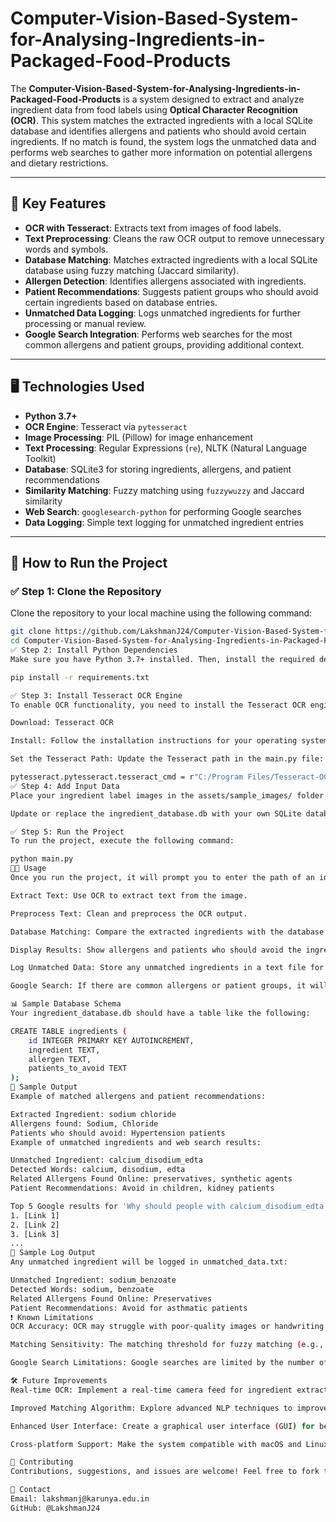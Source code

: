 # Computer-Vision-Based-System-for-Analysing-Ingredients-in-Packaged-Food-Products

The **Computer-Vision-Based-System-for-Analysing-Ingredients-in-Packaged-Food-Products** is a system designed to extract and analyze ingredient data from food labels using **Optical Character Recognition (OCR)**. This system matches the extracted ingredients with a local SQLite database and identifies allergens and patients who should avoid certain ingredients. If no match is found, the system logs the unmatched data and performs web searches to gather more information on potential allergens and dietary restrictions.

---

## 📌 Key Features

- **OCR with Tesseract**: Extracts text from images of food labels.
- **Text Preprocessing**: Cleans the raw OCR output to remove unnecessary words and symbols.
- **Database Matching**: Matches extracted ingredients with a local SQLite database using fuzzy matching (Jaccard similarity).
- **Allergen Detection**: Identifies allergens associated with ingredients.
- **Patient Recommendations**: Suggests patient groups who should avoid certain ingredients based on database entries.
- **Unmatched Data Logging**: Logs unmatched ingredients for further processing or manual review.
- **Google Search Integration**: Performs web searches for the most common allergens and patient groups, providing additional context.

---

## 🖥️ Technologies Used

- **Python 3.7+**
- **OCR Engine**: Tesseract via `pytesseract`
- **Image Processing**: PIL (Pillow) for image enhancement
- **Text Processing**: Regular Expressions (`re`), NLTK (Natural Language Toolkit)
- **Database**: SQLite3 for storing ingredients, allergens, and patient recommendations
- **Similarity Matching**: Fuzzy matching using `fuzzywuzzy` and Jaccard similarity
- **Web Search**: `googlesearch-python` for performing Google searches
- **Data Logging**: Simple text logging for unmatched ingredient entries

---

## 🚀 How to Run the Project

### ✅ Step 1: Clone the Repository

Clone the repository to your local machine using the following command:

```bash
git clone https://github.com/LakshmanJ24/Computer-Vision-Based-System-for-Analysing-Ingredients-in-Packaged-Food-Products.git
cd Computer-Vision-Based-System-for-Analysing-Ingredients-in-Packaged-Food-Products
✅ Step 2: Install Python Dependencies
Make sure you have Python 3.7+ installed. Then, install the required dependencies:

pip install -r requirements.txt

✅ Step 3: Install Tesseract OCR Engine
To enable OCR functionality, you need to install the Tesseract OCR engine. Follow these steps:

Download: Tesseract OCR

Install: Follow the installation instructions for your operating system.

Set the Tesseract Path: Update the Tesseract path in the main.py file:

pytesseract.pytesseract.tesseract_cmd = r"C:/Program Files/Tesseract-OCR/tesseract.exe"
✅ Step 4: Add Input Data
Place your ingredient label images in the assets/sample_images/ folder.

Update or replace the ingredient_database.db with your own SQLite database containing ingredients and their corresponding allergens and patient recommendations.

✅ Step 5: Run the Project
To run the project, execute the following command:

python main.py
🧑‍💻 Usage
Once you run the project, it will prompt you to enter the path of an ingredient image. The system will:

Extract Text: Use OCR to extract text from the image.

Preprocess Text: Clean and preprocess the OCR output.

Database Matching: Compare the extracted ingredients with the database using fuzzy matching.

Display Results: Show allergens and patients who should avoid the ingredients, if any matches are found.

Log Unmatched Data: Store any unmatched ingredients in a text file for further review.

Google Search: If there are common allergens or patient groups, it will search the web for more context.

📊 Sample Database Schema
Your ingredient_database.db should have a table like the following:

CREATE TABLE ingredients (
    id INTEGER PRIMARY KEY AUTOINCREMENT,
    ingredient TEXT,
    allergen TEXT,
    patients_to_avoid TEXT
);
💾 Sample Output
Example of matched allergens and patient recommendations:

Extracted Ingredient: sodium chloride
Allergens found: Sodium, Chloride
Patients who should avoid: Hypertension patients
Example of unmatched ingredients and web search results:

Unmatched Ingredient: calcium_disodium_edta
Detected Words: calcium, disodium, edta
Related Allergens Found Online: preservatives, synthetic agents
Patient Recommendations: Avoid in children, kidney patients

Top 5 Google results for 'Why should people with calcium_disodium_edta allergy avoid this?':
1. [Link 1]
2. [Link 2]
3. [Link 3]
...
🧪 Sample Log Output
Any unmatched ingredient will be logged in unmatched_data.txt:

Unmatched Ingredient: sodium_benzoate
Detected Words: sodium, benzoate
Related Allergens Found Online: Preservatives
Patient Recommendations: Avoid for asthmatic patients
❗ Known Limitations
OCR Accuracy: OCR may struggle with poor-quality images or handwriting.

Matching Sensitivity: The matching threshold for fuzzy matching (e.g., Jaccard similarity) may need tuning based on the dataset.

Google Search Limitations: Google searches are limited by the number of queries you can make per day and may not always yield relevant results.

🛠️ Future Improvements
Real-time OCR: Implement a real-time camera feed for ingredient extraction.

Improved Matching Algorithm: Explore advanced NLP techniques to improve database matching.

Enhanced User Interface: Create a graphical user interface (GUI) for better user experience.

Cross-platform Support: Make the system compatible with macOS and Linux.

🙌 Contributing
Contributions, suggestions, and issues are welcome! Feel free to fork this repository and submit a pull request. When contributing, please ensure your code is well-documented and tested.

📧 Contact
Email: lakshmanj@karunya.edu.in
GitHub: @LakshmanJ24
